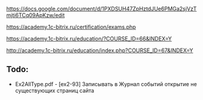 https://docs.google.com/document/d/1PXDSUH47ZpHztdJUe6PMGa2sjVzTmjti6TCq09ApKzw/edit

https://academy.1c-bitrix.ru/certification/exams.php

https://academy.1c-bitrix.ru/education/?COURSE_ID=66&INDEX=Y

http://academy.1c-bitrix.ru/education/index.php?COURSE_ID=67&INDEX=Y

## Todo:

- Ex2AllType.pdf - [ex2-93] Записывать в Журнал событий открытие не существующих страниц сайта

